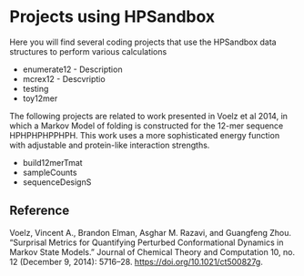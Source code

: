 # Projects using HPSandbox

Here you will find several coding projects that use the HPSandbox data structures
to perform various calculations

* enumerate12 - Description
* mcrex12 - Descvriptio
* testing
* toy12mer


The following projects are related to work presented in Voelz et al 2014, in which a
Markov Model of folding is constructed for the 12-mer sequence HPHPHPHPPHPH.  This work
uses a more sophisticated energy function with adjustable and protein-like interaction
strengths.

* build12merTmat
* sampleCounts
* sequenceDesignS


## Reference

Voelz, Vincent A., Brandon Elman, Asghar M. Razavi, and Guangfeng Zhou. “Surprisal Metrics for Quantifying Perturbed Conformational Dynamics in Markov State Models.” Journal of Chemical Theory and Computation 10, no. 12 (December 9, 2014): 5716–28. https://doi.org/10.1021/ct500827g.





